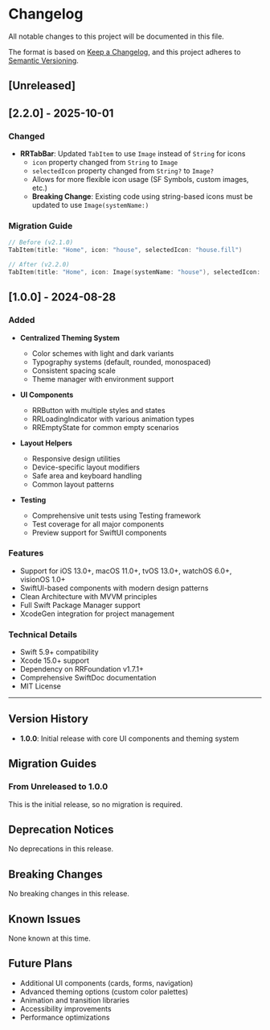 # Changelog

All notable changes to this project will be documented in this file.

The format is based on [Keep a Changelog](https://keepachangelog.com/en/1.0.0/),
and this project adheres to [Semantic Versioning](https://semver.org/spec/v2.0.0.html).

## [Unreleased]

## [2.2.0] - 2025-10-01

### Changed
- **RRTabBar**: Updated `TabItem` to use `Image` instead of `String` for icons
  - `icon` property changed from `String` to `Image`
  - `selectedIcon` property changed from `String?` to `Image?`
  - Allows for more flexible icon usage (SF Symbols, custom images, etc.)
  - **Breaking Change**: Existing code using string-based icons must be updated to use `Image(systemName:)`

### Migration Guide
```swift
// Before (v2.1.0)
TabItem(title: "Home", icon: "house", selectedIcon: "house.fill")

// After (v2.2.0)
TabItem(title: "Home", icon: Image(systemName: "house"), selectedIcon: Image(systemName: "house.fill"))
```

## [1.0.0] - 2024-08-28

### Added
- **Centralized Theming System**
  - Color schemes with light and dark variants
  - Typography systems (default, rounded, monospaced)
  - Consistent spacing scale
  - Theme manager with environment support

- **UI Components**
  - RRButton with multiple styles and states
  - RRLoadingIndicator with various animation types
  - RREmptyState for common empty scenarios

- **Layout Helpers**
  - Responsive design utilities
  - Device-specific layout modifiers
  - Safe area and keyboard handling
  - Common layout patterns

- **Testing**
  - Comprehensive unit tests using Testing framework
  - Test coverage for all major components
  - Preview support for SwiftUI components

### Features
- Support for iOS 13.0+, macOS 11.0+, tvOS 13.0+, watchOS 6.0+, visionOS 1.0+
- SwiftUI-based components with modern design patterns
- Clean Architecture with MVVM principles
- Full Swift Package Manager support
- XcodeGen integration for project management

### Technical Details
- Swift 5.9+ compatibility
- Xcode 15.0+ support
- Dependency on RRFoundation v1.7.1+
- Comprehensive SwiftDoc documentation
- MIT License

---

## Version History

- **1.0.0**: Initial release with core UI components and theming system

## Migration Guides

### From Unreleased to 1.0.0
This is the initial release, so no migration is required.

## Deprecation Notices

No deprecations in this release.

## Breaking Changes

No breaking changes in this release.

## Known Issues

None known at this time.

## Future Plans

- Additional UI components (cards, forms, navigation)
- Advanced theming options (custom color palettes)
- Animation and transition libraries
- Accessibility improvements
- Performance optimizations


